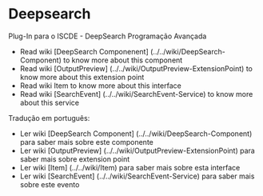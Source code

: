 # Deepsearch

Plug-In para o ISCDE - DeepSearch Programação Avançada

- Read wiki [DeepSearch Componenent] (../../wiki/DeepSearch-Component) to know more about this component
- Read wiki [OutputPreview] (../../wiki/OutputPreview-ExtensionPoint) to know more about this extension point
- Read wiki Item to know more about this interface
- Read wiki [SearchEvent] (../../wiki/SearchEvent-Service) to know more about this service

Tradução em português:
- Ler wiki [DeepSearch Component] (../../wiki/DeepSearch-Component) para saber mais sobre este componente
- Ler wiki [OutputPreview] (../../wiki/OutputPreview-ExtensionPoint) para saber mais sobre extension point
- Ler wiki [Item] (../../wiki/Item) para saber mais sobre esta interface
- Ler wiki [SearchEvent] (../../wiki/SearchEvent-Service) para saber mais sobre este evento
